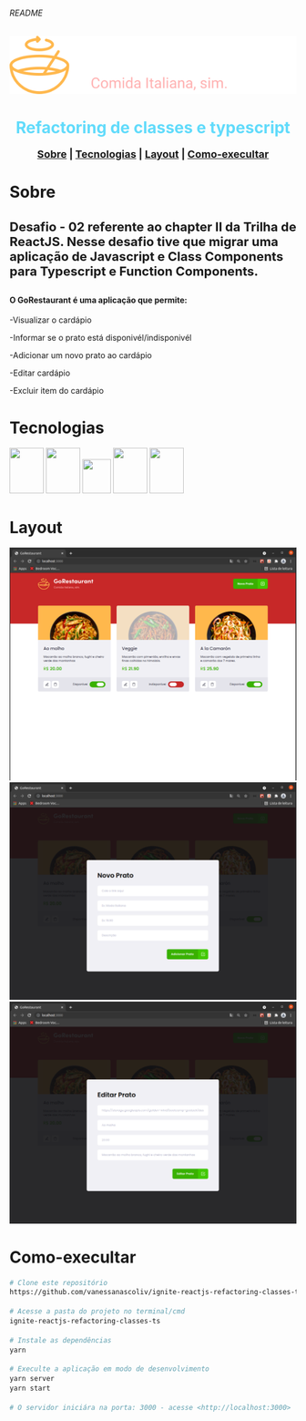 ###### README

<div align="center">
<img  src="./src/assets/logo.svg" alt="Logo"/></br>
</div>
<h1 align="center" style="font-weight:bold; color:#61DBFB">Refactoring de classes e typescript</h1>

<p align="center" style="font-size:18px; font-weight:bold" >
  <a  href="#sobre">Sobre</a> |
  <a href="#tecnologias">Tecnologias</a> |
  <a href="#layout">Layout</a> |
  <a href="#como-execultar">Como-execultar</a> 
</p>


# Sobre
<h4 style="font-size:22px">Desafio - 02 referente ao chapter II da Trilha de ReactJS. Nesse desafio tive que migrar uma aplicação de Javascript e Class Components para Typescript e Function Components.</h4>
<h4>O GoRestaurant é uma aplicação que permite:</h4>
<p>-Visualizar o cardápio</p>
<p>-Informar se o prato está disponivél/indisponivél</p>
<p>-Adicionar um novo prato ao cardápio</p>
<p>-Editar cardápio</p>
<p>-Excluir item do cardápio</p>


# Tecnologias
<div display="flex">
 <img height="80" width="60"  src="https://cdn.jsdelivr.net/gh/devicons/devicon/icons/html5/html5-original-wordmark.svg"/></n>
 <img  height="80" width="60" src="https://cdn.jsdelivr.net/gh/devicons/devicon/icons/css3/css3-original-wordmark.svg" /></n>
 <img  height="60" width="50" src="https://cdn.jsdelivr.net/gh/devicons/devicon/icons/typescript/typescript-plain.svg" /></n>
 <img  height="80" width="60" src="https://cdn.jsdelivr.net/gh/devicons/devicon/icons/react/react-original-wordmark.svg"/></n>
 <img  height="80" width="60" src="https://raw.githubusercontent.com/styled-components/brand/bde053200192814dcd55923b6e41884d18e51665/styled-components.svg"/>
 </div>


# Layout
![imagem](https://github.com/vanessanascoliv/ignite-reactjs-refactoring-classes-ts/blob/master/src/assets/GoRestaurant-home.png)
![imagem](https://github.com/vanessanascoliv/ignite-reactjs-refactoring-classes-ts/blob/master/src/assets/GoRestaurante-AddFood.png)
![imagem](https://github.com/vanessanascoliv/ignite-reactjs-refactoring-classes-ts/blob/master/src/assets/GoRestauranteEditFood.png)




# Como-execultar
```bash
# Clone este repositório
https://github.com/vanessanascoliv/ignite-reactjs-refactoring-classes-ts

# Acesse a pasta do projeto no terminal/cmd
ignite-reactjs-refactoring-classes-ts

# Instale as dependências
yarn

# Execulte a aplicação em modo de desenvolvimento
yarn server
yarn start

# O servidor iniciára na porta: 3000 - acesse <http://localhost:3000>

```
